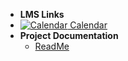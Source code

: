 - **LMS Links**
- [![Calendar](https://icongr.am/fontawesome/calendar.svg?size=16&color=808080) Calendar](https://canvas.sfu.ca/calendar)
- **Project Documentation**
  - [ReadMe](https://github.com/hibbitts-design/docsify-open-course-starter-kit/blob/main/README.md)
